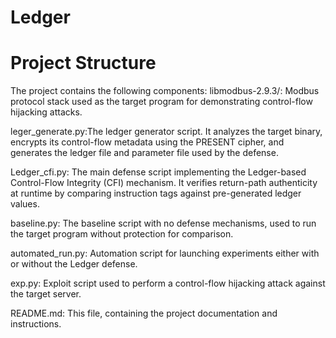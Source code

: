 # Ledger
# Project Structure
The project contains the following components:
libmodbus-2.9.3/: Modbus protocol stack used as the target program for demonstrating control-flow hijacking attacks.

leger_generate.py:The ledger generator script.
It analyzes the target binary, encrypts its control-flow metadata using the PRESENT cipher,
and generates the ledger file and parameter file used by the defense.

Ledger_cfi.py: The main defense script implementing the Ledger-based Control-Flow Integrity (CFI) mechanism.
It verifies return-path authenticity at runtime by comparing instruction tags against pre-generated ledger values.

baseline.py: The baseline script with no defense mechanisms, used to run the target program without protection for comparison.

automated_run.py: Automation script for launching experiments either with or without the Ledger defense.

exp.py: Exploit script used to perform a control-flow hijacking attack against the target server.

README.md: This file, containing the project documentation and instructions.
